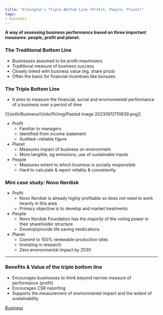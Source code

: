 ```yaml
---
title: "Elkington's Triple Bottom Line (Profit, People, Planet)"
tags:
- business
---
```


**A way of assessing business performance based on three important measures: people, profit and planet.**

### The Traditional Bottom Line

- Businesses assumed to be profit-maximisers
- Traditional measure of business success
- Closely linked with business value (eg, share price)
- Often the basis for financial incentives like bonuses

### The Triple Bottom Line

- It aims to measure the financial, social and environmental performance of a business over a period of time

![[sixth/Business/Units/fh/img/Pasted image 20230612110839.png]]

- Profit
	- Familiar to managers
	- Identified from income statement
	- Audited—reliable figure
- Planet
	- Measures impact of business on environment
	- More tangible, eg emissions, use of sustainable inputs
- People
	- Measures extent to which business is socially responsible 
	- Hard to calculate & report reliably & consistently

### Mini case study: Novo Nordisk

- Profit
	- Novo Nordisk is already highly profitable so does not need to work heavily in this area
	- Primary objective is to develop and market treatments
- People
	- Novo Nordisk Foundation has the majority of the voting power in their shareholder structure
	- Develop/provide life saving medications
- Planet
	- Commit to 100% renewable production sites
	- Investing in research
	- Zero environmental impact by 2030

---

### Benefits & Value of the triple bottom line

- Encourages businesses to think beyond narrow measure of performance (profit)
- Encourages CSR reporting
- Supports the measurement of environmental impact and the extent of sustainability 



[Business](/Business)